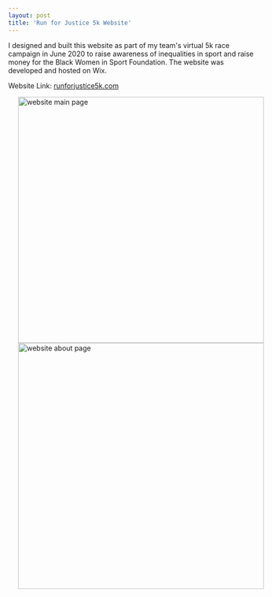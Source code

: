```yaml
---
layout: post
title: 'Run for Justice 5k Website'
---
```


I designed and built this website as part of my team's virtual 5k race campaign in June 2020 to raise awareness of inequalities in sport and raise money for the Black Women in Sport Foundation. The website was developed and hosted on Wix.

Website Link: <a href="https://www.runforjustice5k.com/">runforjustice5k.com</a>
<div>
    <img src="{{ site.baseurl }}/assets/img/projects/runforjustice/main.png" alt="website main page" style="padding-left: 20px; width: 500px; height: auto">
    <img src="{{ site.baseurl }}/assets/img/projects/runforjustice/about.png" alt="website about page" style="padding-left: 20px; width: 500px; height: auto"> 
</div>